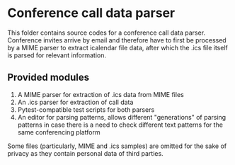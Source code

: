 # Conference call data parser

This folder contains source codes for a conference call data parser. Conference invites arrive by email and therefore have to first be processed by a MIME parser to extract icalendar file data, after which the .ics file itself is parsed for relevant information.

## Provided modules

1. A MIME parser for extraction of .ics data from MIME files
2. An .ics parser for extraction of call data
3. Pytest-compatible test scripts for both parsers
4. An editor for parsing patterns, allows different "generations" of parsing patterns in case there is a need to check different text patterns for the same conferencing platform

Some files (particularly, MIME and .ics samples) are omitted for the sake of privacy as they contain personal data of third parties.
